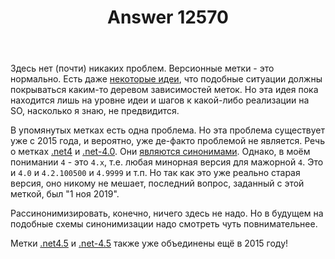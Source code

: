 ﻿---
title: "Answer 12570"
se.owner.user_id: 176217
se.owner.display_name: "αλεχολυτ"
se.owner.link: "https://ru.meta.stackoverflow.com/users/176217/%ce%b1%ce%bb%ce%b5%cf%87%ce%bf%ce%bb%cf%85%cf%84"
se.answer_id: 12570
se.question_id: 12569
se.post_type: answer
se.is_accepted: True
---
<p>Здесь нет (почти) никаких проблем. Версионные метки - это нормально. Есть даже <a href="https://meta.stackexchange.com/q/45438/339911">некоторые идеи</a>, что подобные ситуации должны покрываться каким-то деревом зависимостей меток. Но эта идея пока находится лишь на уровне идеи и шагов к какой-либо реализации на SO, насколько я знаю, не предвидится.</p>
<p>В упомянутых метках есть одна проблема. Но эта проблема существует уже с 2015 года, и вероятно, уже де-факто проблемой не является. Речь о метках <a href="https://ru.stackoverflow.com/questions/tagged/.net4" class="post-tag" title="показать вопросы с меткой [.net4]" aria-label="показать вопросы с меткой [.net4]" rel="tag" aria-labelledby="tag-.net4-tooltip-container">.net4</a> и <a href="https://ru.stackoverflow.com/questions/tagged/.net-4.0" class="post-tag" title="показать вопросы с меткой [.net-4.0]" aria-label="показать вопросы с меткой [.net-4.0]" rel="tag" aria-labelledby="tag-.net-4.0-tooltip-container">.net-4.0</a>. Они <a href="https://ru.stackoverflow.com/tags/.net-4.0/synonyms">являются синонимами</a>. Однако, в моём понимании <code>4</code> - это <code>4.x</code>, т.е. любая минорная версия для мажорной <code>4</code>. Это и <code>4.0</code> и <code>4.2.100500</code> и <code>4.9999</code> и т.п. Но так как это уже реально старая версия, оно никому не мешает, последний вопрос, заданный с этой меткой, был &quot;1 ноя 2019&quot;.</p>
<p>Рассинонимизировать, конечно, ничего здесь не надо. Но в будущем на подобные схемы синонимизации надо смотреть чуть повнимательнее.</p>
<p>Метки <a href="https://ru.stackoverflow.com/questions/tagged/.net4.5" class="post-tag" title="показать вопросы с меткой [.net4.5]" aria-label="показать вопросы с меткой [.net4.5]" rel="tag" aria-labelledby="tag-.net4.5-tooltip-container">.net4.5</a> и <a href="https://ru.stackoverflow.com/questions/tagged/.net-4.5" class="post-tag" title="показать вопросы с меткой [.net-4.5]" aria-label="показать вопросы с меткой [.net-4.5]" rel="tag" aria-labelledby="tag-.net-4.5-tooltip-container">.net-4.5</a> также уже объединены ещё в 2015 году!</p>
